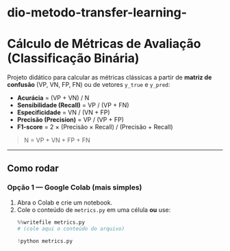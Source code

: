 # dio-metodo-transfer-learning-

# Cálculo de Métricas de Avaliação (Classificação Binária)

Projeto didático para calcular as métricas clássicas a partir de **matriz de confusão** (VP, VN, FP, FN) ou de vetores `y_true` e `y_pred`:

- **Acurácia** = (VP + VN) / N  
- **Sensibilidade (Recall)** = VP / (VP + FN)  
- **Especificidade** = VN / (VN + FP)  
- **Precisão (Precision)** = VP / (VP + FP)  
- **F1-score** = 2 × (Precisão × Recall) / (Precisão + Recall)

> N = VP + VN + FP + FN

---

## Como rodar

### Opção 1 — Google Colab (mais simples)
1. Abra o Colab e crie um notebook.
2. Cole o conteúdo de `metrics.py` em uma célula **ou** use:
   ```python
   %%writefile metrics.py
   # (cole aqui o conteúdo do arquivo)

   !python metrics.py

